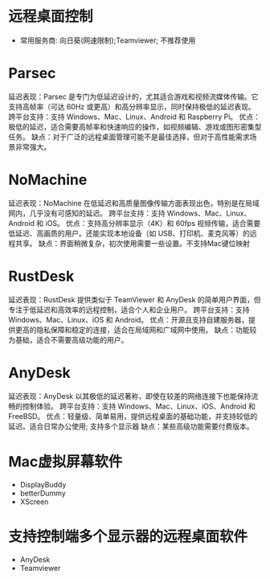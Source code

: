 # 远程桌面控制
- 常用服务商: 向日葵(网速限制);Teamviewer; 不推荐使用

# Parsec
延迟表现：Parsec 是专门为低延迟设计的，尤其适合游戏和视频流媒体传输。它支持高帧率（可达 60Hz 或更高）和高分辨率显示，同时保持极低的延迟表现。
跨平台支持：支持 Windows、Mac、Linux、Android 和 Raspberry Pi。
优点：极低的延迟，适合需要高帧率和快速响应的操作，如视频编辑、游戏或图形密集型任务。
缺点：对于广泛的远程桌面管理可能不是最佳选择，但对于高性能需求场景非常强大。
# NoMachine
延迟表现：NoMachine 在低延迟和高质量图像传输方面表现出色，特别是在局域网内，几乎没有可感知的延迟。
跨平台支持：支持 Windows、Mac、Linux、Android 和 iOS。
优点：支持高分辨率显示（4K）和 60fps 视频传输，适合需要低延迟、高画质的用户。还能实现本地设备（如 USB、打印机、麦克风等）的远程共享。
缺点：界面稍微复杂，初次使用需要一些设置。不支持Mac键位映射
# RustDesk
延迟表现：RustDesk 提供类似于 TeamViewer 和 AnyDesk 的简单用户界面，但专注于低延迟和高效率的远程控制，适合个人和企业用户。
跨平台支持：支持 Windows、Mac、Linux、iOS 和 Android。
优点：开源且支持自建服务器，提供更高的隐私保障和稳定的连接，适合在局域网和广域网中使用。
缺点：功能较为基础，适合不需要高级功能的用户。
# AnyDesk
延迟表现：AnyDesk 以其极低的延迟著称，即使在较差的网络连接下也能保持流畅的控制体验。
跨平台支持：支持 Windows、Mac、Linux、iOS、Android 和 FreeBSD。
优点：轻量级、简单易用，提供远程桌面的基础功能，并支持较低的延迟。适合日常办公使用; 支持多个显示器
缺点：某些高级功能需要付费版本。

# Mac虚拟屏幕软件
- DisplayBuddy
- betterDummy
- XScreen

# 支持控制端多个显示器的远程桌面软件
- AnyDesk
- Teamviewer
